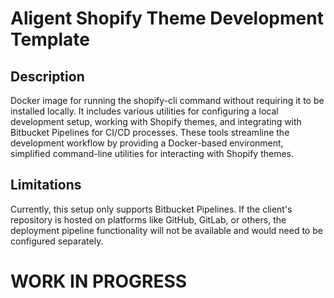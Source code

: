 # Aligent Shopify Theme Development Template

## Description

Docker image for running the shopify-cli command without requiring it to be installed locally. It includes various utilities for configuring a local development setup, working with Shopify themes, and integrating with Bitbucket Pipelines for CI/CD processes. These tools streamline the development workflow by providing a Docker-based environment, simplified command-line utilities for interacting with Shopify themes.

## Limitations

Currently, this setup only supports Bitbucket Pipelines. If the client's repository is hosted on platforms like GitHub, GitLab, or others, the deployment pipeline functionality will not be available and would need to be configured separately.


# WORK IN PROGRESS